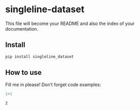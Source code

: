 # singleline-dataset

<!-- WARNING: THIS FILE WAS AUTOGENERATED! DO NOT EDIT! -->

This file will become your README and also the index of your
documentation.

## Install

``` sh
pip install singleline_dataset
```

## How to use

Fill me in please! Don’t forget code examples:

``` python
1+1
```

    2
